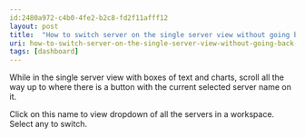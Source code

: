 ```yaml
---
id:2480a972-c4b0-4fe2-b2c8-fd2f11afff12
layout: post
title:  "How to switch server on the single server view without going back to the servers list?"
uri: how-to-switch-server-on-the-single-server-view-without-going-back-to-the-servers-list
tags: [dashboard]
---
```


While in the single server view with boxes of text and charts, scroll all the way up to where there is a button 
with the current selected server name on it.

<!--more-->

Click on this name to view dropdown of all the servers in a workspace. Select any to switch.

<!-- todo img/gif -->
